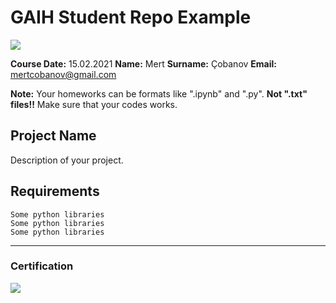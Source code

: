 # GAIH Student Repo Example
![](img/logo.png)

**Course Date:** 15.02.2021 
**Name:** Mert
**Surname:** Çobanov
**Email:** mertcobanov@gmail.com  

**Note:** Your homeworks can be formats like ".ipynb" and ".py". **Not ".txt" files!!** Make sure that your codes works.  

## Project Name
Description of your project.

## Requirements
```
Some python libraries
Some python libraries
Some python libraries
```
---

### Certification
![](img/certificate_ex.png)

